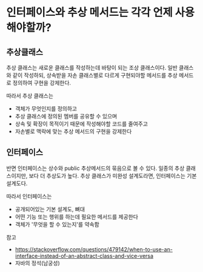 # 인터페이스와 추상 메서드는 각각 언제 사용해야할까?

## 추상클래스

추상 클래스는 새로운 클래스를 작성하는데 바탕이 되는 조상 클래스이다. 일반 클래스와 같이 작성하되, 상속받을 자손 클래스별로 다르게 구현되야할 메서드를 추상 메서드로 정의하여 구현을 강제한다.

따라서 추상 클래스는
- 객체가 무엇인지를 정의하고 
- 추상 클래스에 정의된 멤버를 공유할 수 있으며
- 상속 및 확장이 목적이기 때문에 작성해야할 코드를 줄여주고
- 자손별로 맥락에 맞는 추상 메서드의 구현을 강제한다

## 인터페이스
반면 인터페이스는 상수와 public 추상메서드의 묶음으로 볼 수 있다. 일종의 추상 클래스이지만, 보다 더 추상도가 높다. 추상 클래스가 미완성 설계도라면, 인터페이스는 기본 설계도다. 

따라서 인터페이스는
- 공개되어있는 기본 설계도, 뼈대
- 어떤 기능 또는 행위를 하는데 필요한 메서드를 제공한다
- 객체가 '무엇을 할 수 있는지'를 약속함

참고
- https://stackoverflow.com/questions/479142/when-to-use-an-interface-instead-of-an-abstract-class-and-vice-versa
- 자바의 정석(남궁성)